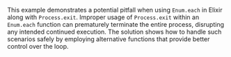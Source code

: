 This example demonstrates a potential pitfall when using `Enum.each` in Elixir along with `Process.exit`.  Improper usage of `Process.exit` within an `Enum.each` function can prematurely terminate the entire process, disrupting any intended continued execution. The solution shows how to handle such scenarios safely by employing alternative functions that provide better control over the loop.